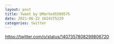 ```yaml
--- 
layout: post 
title: Tweet by @Marko45500575 
date: 2021-06-22 1624375229 
categories: twitter 
--- 
```

https://twitter.com/o/status/1407357808299806720